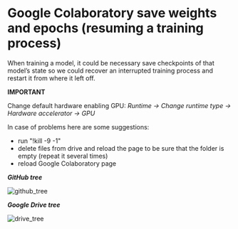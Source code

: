 # Google Colaboratory save weights and epochs (resuming a training process)

When training a model, it could be necessary save checkpoints of that model’s state so we could recover an interrupted training process and restart it from where it left off. 

**IMPORTANT**


Change default hardware enabling GPU:
_Runtime -> Change runtime type -> Hardware accelerator -> GPU_


In case of problems here are some suggestions:
- run "!kill -9 -1"
- delete files from drive and reload the page to be sure that the folder is empty (repeat it several times)
- reload Google Colaboratory page






__*GitHub tree*__


![github_tree](https://user-images.githubusercontent.com/12975980/72668340-e9dd0b00-3a25-11ea-884d-19dc17ace882.png)

__*Google Drive tree*__


![drive_tree](https://user-images.githubusercontent.com/12975980/72668255-4d1a6d80-3a25-11ea-805e-d8d1660750e5.png)
